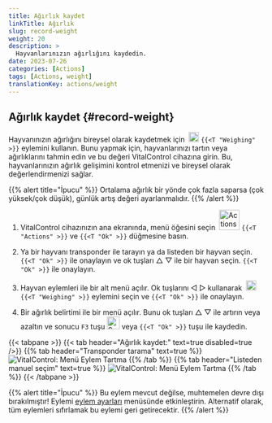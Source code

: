 ```yaml
---
title: Ağırlık kaydet
linkTitle: Ağırlık
slug: record-weight
weight: 20
description: >
  Hayvanlarınızın ağırlığını kaydedin.
date: 2023-07-26
categories: [Actions]
tags: [Actions, weight]
translationKey: actions/weight
---
```


## Ağırlık kaydet {#record-weight}
Hayvanınızın ağırlığını bireysel olarak kaydetmek için &nbsp;<img src="/icons/actions/weight.svg" width="20" align="bottom" alt="Weighing" /> `{{<T "Weighing" >}}` eylemini kullanın. Bunu yapmak için, hayvanlarınızı tartın veya ağırlıklarını tahmin edin ve bu değeri VitalControl cihazına girin. Bu, hayvanlarınızın ağırlık gelişimini kontrol etmenizi ve bireysel olarak değerlendirmenizi sağlar.

{{% alert title="İpucu" %}}
Ortalama ağırlık bir yönde çok fazla saparsa (çok yüksek/çok düşük), günlük artış değeri ayarlanmalıdır.
{{% /alert %}}

1. VitalControl cihazınızın ana ekranında, menü öğesini seçin &nbsp;<img src="/icons/actions.svg" width="40" align="bottom" alt="Actions" /> `{{<T "Actions" >}}` ve `{{<T "Ok" >}}` düğmesine basın.

2. Ya bir hayvanı transponder ile tarayın ya da listeden bir hayvan seçin. `{{<T "Ok" >}}` ile onaylayın ve ok tuşları △ ▽ ile bir hayvan seçin. `{{<T "Ok" >}}` ile onaylayın.

3. Hayvan eylemleri ile bir alt menü açılır. Ok tuşlarını ◁ ▷ kullanarak &nbsp;<img src="/icons/actions/weight.svg" width="20" align="bottom" alt="Weighing" /> `{{<T "Weighing" >}}` eylemini seçin ve `{{<T "Ok" >}}` ile onaylayın.

4. Bir ağırlık belirtimi ile bir menü açılır. Bunu ok tuşları △ ▽ ile artırın veya azaltın ve sonucu `F3` tuşu <img src="/icons/footer/save.svg" width="25" align="bottom" alt="Save" /> veya `{{<T "Ok" >}}` tuşu ile kaydedin.

{{< tabpane >}}
{{< tab header="Ağırlık kaydet:" text=true disabled=true />}}
{{% tab header="Transponder tarama" text=true %}}
  ![VitalControl: Menü Eylem Tartma](../images/weighing-scan.png "Weighing")
{{% /tab %}}
{{% tab header="Listeden manuel seçim" text=true %}}
  ![VitalControl: Menü Eylem Tartma](../images/weighing.png "Weighing")
{{% /tab %}}
{{< /tabpane >}}

{{% alert title="İpucu" %}}
Bu eylem mevcut değilse, muhtemelen devre dışı bırakılmıştır! Eylemi [eylem ayarları](../setting/) menüsünde etkinleştirin. Alternatif olarak, tüm eylemleri sıfırlamak bu eylemi geri getirecektir.
{{% /alert %}}
